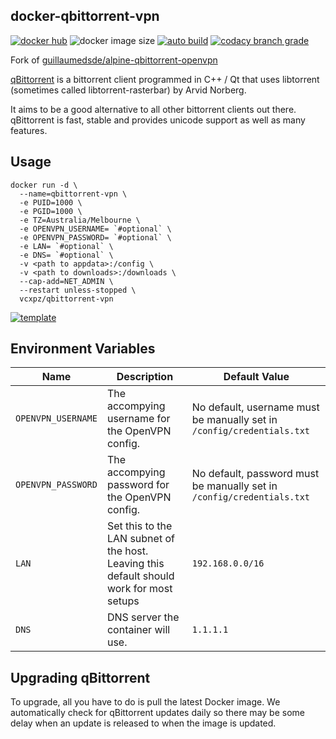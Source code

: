 ## docker-qbittorrent-vpn

[![docker hub](https://img.shields.io/badge/docker_hub-link-blue?style=for-the-badge&logo=docker)](https://hub.docker.com/r/vcxpz/qbittorrent-vpn) ![docker image size](https://img.shields.io/docker/image-size/vcxpz/qbittorrent-vpn?style=for-the-badge&logo=docker) [![auto build](https://img.shields.io/badge/docker_builds-automated-blue?style=for-the-badge&logo=docker?color=d1aa67)](https://github.com/hydazz/docker-qbittorrent-vpn/actions?query=workflow%3A"Auto+Builder+CI") [![codacy branch grade](https://img.shields.io/codacy/grade/0945a66870014049b337da44fb1e77e2/main?style=for-the-badge&logo=codacy)](https://app.codacy.com/gh/hydazz/docker-qbittorrent-vpn)

Fork of [guillaumedsde/alpine-qbittorrent-openvpn](https://github.com/guillaumedsde/alpine-qbittorrent-openvpn)

[qBittorrent](https://www.qbittorrent.org/) is a bittorrent client programmed in C++ / Qt that uses libtorrent (sometimes called libtorrent-rasterbar) by Arvid Norberg.

It aims to be a good alternative to all other bittorrent clients out there. qBittorrent is fast, stable and provides unicode support as well as many features.

## Usage

    docker run -d \
      --name=qbittorrent-vpn \
      -e PUID=1000 \
      -e PGID=1000 \
      -e TZ=Australia/Melbourne \
      -e OPENVPN_USERNAME= `#optional` \
      -e OPENVPN_PASSWORD= `#optional` \
      -e LAN= `#optional` \
      -e DNS= `#optional` \
      -v <path to appdata>:/config \
      -v <path to downloads>:/downloads \
      --cap-add=NET_ADMIN \
      --restart unless-stopped \
      vcxpz/qbittorrent-vpn

[![template](https://img.shields.io/badge/unraid_template-ff8c2f?style=for-the-badge&logo=docker?color=d1aa67)](https://github.com/hydazz/docker-templates/blob/main/hydaz/qbittorrent.xml)

## Environment Variables

| Name               | Description                                                                              | Default Value                                                          |
| ------------------ | ---------------------------------------------------------------------------------------- | ---------------------------------------------------------------------- |
| `OPENVPN_USERNAME` | The accompying username for the OpenVPN config.                                          | No default, username must be manually set in `/config/credentials.txt` |
| `OPENVPN_PASSWORD` | The accompying password for the OpenVPN config.                                          | No default, password must be manually set in `/config/credentials.txt` |
| `LAN`              | Set this to the LAN subnet of the host. Leaving this default should work for most setups | `192.168.0.0/16`                                                       |
| `DNS`              | DNS server the container will use.                                                       | `1.1.1.1`                                                              |

## Upgrading qBittorrent

To upgrade, all you have to do is pull the latest Docker image. We automatically check for qBittorrent updates daily so there may be some delay when an update is released to when the image is updated.
